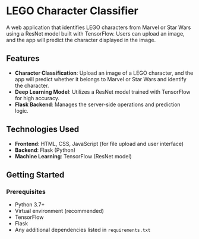 # LEGO Character Classifier

A web application that identifies LEGO characters from Marvel or Star Wars using a ResNet model built with TensorFlow. Users can upload an image, and the app will predict the character displayed in the image.

## Features
- **Character Classification**: Upload an image of a LEGO character, and the app will predict whether it belongs to Marvel or Star Wars and identify the character.
- **Deep Learning Model**: Utilizes a ResNet model trained with TensorFlow for high accuracy.
- **Flask Backend**: Manages the server-side operations and prediction logic.

## Technologies Used
- **Frontend**: HTML, CSS, JavaScript (for file upload and user interface)
- **Backend**: Flask (Python)
- **Machine Learning**: TensorFlow (ResNet model)

## Getting Started

### Prerequisites
- Python 3.7+
- Virtual environment (recommended)
- TensorFlow
- Flask
- Any additional dependencies listed in `requirements.txt`


